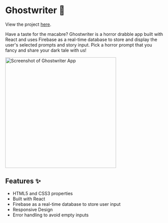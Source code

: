 <h1><strong>Ghostwriter</strong> 👻</h1>
  <p>View the project <a href="https://piklinh.github.io/ghostwriter" aria-hidden="true">here</a>.</p>
    <p>Have a taste for the macabre? Ghostwriter is a horror drabble app built with React and uses Firebase as a real-time database to store and display the user's selected prompts and story input. Pick a horror prompt that you fancy and share your dark tale with us!</p>
    <img src="https://www.piklinhoe.com/assets/personal/main_ghostwriter.png" alt="Screenshot of Ghostwriter App" style="width: 350px;">

<h2><strong>Features ✨</strong></h2>
  <ul>
    <li>HTML5 and CSS3 properties</li>
    <li>Built with React</li>
    <li>Firebase as a real-time database to store user input</li>
    <li>Responsive Design</li>
    <li>Error handling to avoid empty inputs</li>
 </ul>
